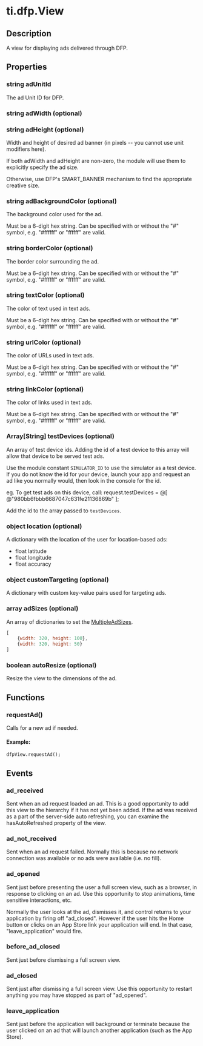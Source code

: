 # ti.dfp.View

## Description

A view for displaying ads delivered through DFP.

## Properties

### string adUnitId

The ad Unit ID for DFP.

### string adWidth (optional)
### string adHeight (optional)

Width and height of desired ad banner (in pixels -- you cannot use unit modifiers here).

If both adWidth and adHeight are non-zero, the module will use them to
explicitly specify the ad size.

Otherwise, use DFP's SMART_BANNER mechanism to find the appropriate creative size.

### string adBackgroundColor (optional)

The background color used for the ad.  

Must be a 6-digit hex string.  Can be specified with or without the "#" symbol, 
e.g. "#ffffff" or "ffffff" are valid.

### string borderColor (optional)

The border color surrounding the ad.

Must be a 6-digit hex string.  Can be specified with or without the "#" symbol, 
e.g. "#ffffff" or "ffffff" are valid.

### string textColor (optional)

The color of text used in text ads.

Must be a 6-digit hex string.  Can be specified with or without the "#" symbol, 
e.g. "#ffffff" or "ffffff" are valid.

### string urlColor (optional)

The color of URLs used in text ads.

Must be a 6-digit hex string.  Can be specified with or without the "#" symbol, 
e.g. "#ffffff" or "ffffff" are valid.

### string linkColor (optional)

The color of links used in text ads.

Must be a 6-digit hex string.  Can be specified with or without the "#" symbol, 
e.g. "#ffffff" or "ffffff" are valid.

### Array[String] testDevices (optional)

An array of test device ids. Adding the id of a test device to this array 
will allow that device to be served test ads. 

Use the module constant `SIMULATOR_ID` to use the simulator as a test device. 
If you do not know the id for your device, launch your app and request an ad 
like you normally would, then look in the console for the id. 

eg. <Google> To get test ads on this device, call: request.testDevices = @[ @"980bb6fbbb6687047c631fe21136869b" ];

Add the id to the array passed to `testDevices`.

### object location (optional)

A dictionary with the location of the user for location-based ads:

* float latitude
* float longitude
* float accuracy

### object customTargeting (optional)

A dictionary with custom key-value pairs used for targeting ads.

### array adSizes (optional)

An array of dictionaries to set the [MultipleAdSizes](https://developers.google.com/mobile-ads-sdk/docs/dfp/ios/banner#multiple_ad_sizes).

```javascript
[
    {width: 320, height: 100},
    {width: 320, height: 50}
]
```

### boolean autoResize (optional)

Resize the view to the dimensions of the ad.


## Functions

### requestAd()

Calls for a new ad if needed.

#### Example:

	dfpView.requestAd();

## Events

### ad_received

 Sent when an ad request loaded an ad.  This is a good opportunity to add this
 view to the hierarchy if it has not yet been added.  If the ad was received
 as a part of the server-side auto refreshing, you can examine the
 hasAutoRefreshed property of the view.

### ad_not_received

 Sent when an ad request failed.  Normally this is because no network
 connection was available or no ads were available (i.e. no fill).

### ad_opened

Sent just before presenting the user a full screen view, such as a browser,
in response to clicking on an ad.  Use this opportunity to stop animations,
time sensitive interactions, etc.

Normally the user looks at the ad, dismisses it, and control returns to your
application by firing off "ad_closed".  However if the user hits the
Home button or clicks on an App Store link your application will end. In that case,
"leave_application" would fire.

### before_ad_closed

Sent just before dismissing a full screen view.

### ad_closed

Sent just after dismissing a full screen view.  Use this opportunity to
restart anything you may have stopped as part of "ad_opened".

### leave_application

Sent just before the application will background or terminate because the
user clicked on an ad that will launch another application (such as the App
Store).
